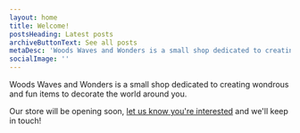 ```yaml
---
layout: home
title: Welcome!
postsHeading: Latest posts
archiveButtonText: See all posts
metaDesc: 'Woods Waves and Wonders is a small shop dedicated to creating wondrous and fun items to decorate the world around you.'
socialImage: ''
---
```


Woods Waves and Wonders is a small shop dedicated to creating wondrous and fun items to decorate the world around you.

Our store will be opening soon, [let us know you're interested](/contact) and we'll keep in touch!
